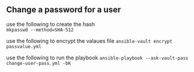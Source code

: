 ## Change a password for a user

use the following to create the hash  
`mkpasswd --method=SHA-512`

use the following to encrypt the valaues file
`ansible-vault encrypt passvalue.yml`

use the following to run the playbook
`ansible-playbook --ask-vault-pass change-user-pass.yml -bK`

